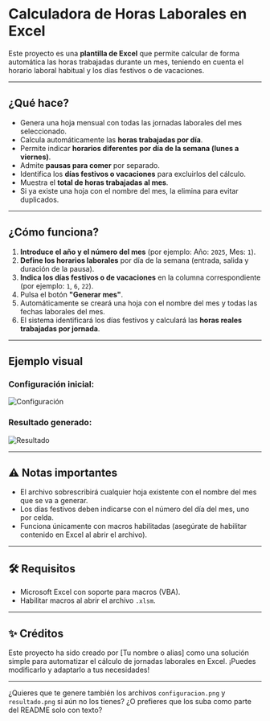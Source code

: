 # Calculadora de Horas Laborales en Excel

Este proyecto es una **plantilla de Excel** que permite calcular de forma automática las horas trabajadas durante un mes, teniendo en cuenta el horario laboral habitual y los días festivos o de vacaciones.

---

## ¿Qué hace?

- Genera una hoja mensual con todas las jornadas laborales del mes seleccionado.
- Calcula automáticamente las **horas trabajadas por día**.
- Permite indicar **horarios diferentes por día de la semana (lunes a viernes)**.
- Admite **pausas para comer** por separado.
- Identifica los **días festivos o vacaciones** para excluirlos del cálculo.
- Muestra el **total de horas trabajadas al mes**.
- Si ya existe una hoja con el nombre del mes, la elimina para evitar duplicados.

---

## ¿Cómo funciona?

1. **Introduce el año y el número del mes** (por ejemplo: Año: `2025`, Mes: `1`).
2. **Define los horarios laborales** por día de la semana (entrada, salida y duración de la pausa).
3. **Indica los días festivos o de vacaciones** en la columna correspondiente (por ejemplo: `1`, `6`, `22`).
4. Pulsa el botón **"Generar mes"**.
5. Automáticamente se creará una hoja con el nombre del mes y todas las fechas laborales del mes.
6. El sistema identificará los días festivos y calculará las **horas reales trabajadas por jornada**.

---

## Ejemplo visual

### Configuración inicial:

![Configuración](https://github.com/tuusuario/tu-repo/blob/main/assets/configuracion.png)

### Resultado generado:

![Resultado](https://github.com/tuusuario/tu-repo/blob/main/assets/resultado.png)

---

## ⚠️ Notas importantes

- El archivo sobrescribirá cualquier hoja existente con el nombre del mes que se va a generar.
- Los días festivos deben indicarse con el número del día del mes, uno por celda.
- Funciona únicamente con macros habilitadas (asegúrate de habilitar contenido en Excel al abrir el archivo).

---

## 🛠 Requisitos

- Microsoft Excel con soporte para macros (VBA).
- Habilitar macros al abrir el archivo `.xlsm`.

---

## ✨ Créditos

Este proyecto ha sido creado por [Tu nombre o alias] como una solución simple para automatizar el cálculo de jornadas laborales en Excel.
¡Puedes modificarlo y adaptarlo a tus necesidades!

---

¿Quieres que te genere también los archivos `configuracion.png` y `resultado.png` si aún no los tienes? ¿O prefieres que los suba como parte del README solo con texto?